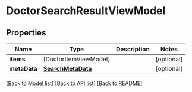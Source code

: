# DoctorSearchResultViewModel

## Properties
Name | Type | Description | Notes
------------ | ------------- | ------------- | -------------
**items** | [DoctorItemViewModel] |  | [optional] 
**metaData** | [**SearchMetaData**](SearchMetaData.md) |  | [optional] 

[[Back to Model list]](../README.md#documentation-for-models) [[Back to API list]](../README.md#documentation-for-api-endpoints) [[Back to README]](../README.md)


